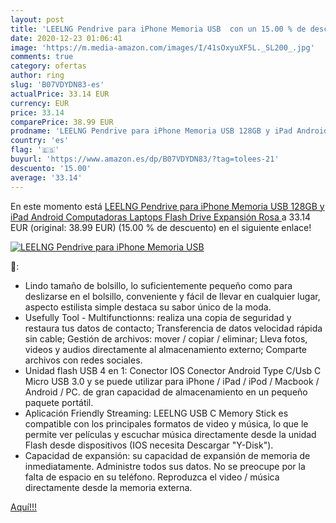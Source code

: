 ```yaml
---
layout: post
title: 'LEELNG Pendrive para iPhone Memoria USB  con un 15.00 % de descuento'
date: 2020-12-23 01:06:41
image: 'https://m.media-amazon.com/images/I/41sOxyuXF5L._SL200_.jpg'
comments: true
category: ofertas
author: ring
slug: 'B07VDYDN83-es'
actualPrice: 33.14 EUR
currency: EUR
price: 33.14
comparePrice: 38.99 EUR
prodname: 'LEELNG Pendrive para iPhone Memoria USB 128GB y iPad Android Computadoras Laptops Flash Drive Expansión  Rosa '
country: 'es'
flag: '🇪🇸'
buyurl: 'https://www.amazon.es/dp/B07VDYDN83/?tag=tolees-21'
descuento: '15.00'
average: '33.14'
---
```


En este momento está [LEELNG Pendrive para iPhone Memoria USB 128GB y iPad Android Computadoras Laptops Flash Drive Expansión  Rosa ](https://www.amazon.es/dp/B07VDYDN83/?tag=tolees-21) a 33.14 EUR (original: 38.99 EUR) (15.00 %  de descuento) en el siguiente enlace!

[![LEELNG Pendrive para iPhone Memoria USB ](https://m.media-amazon.com/images/I/41sOxyuXF5L._SL200_.jpg)](https://www.amazon.es/dp/B07VDYDN83/?tag=tolees-21)

🔎:

- Lindo tamaño de bolsillo, lo suficientemente pequeño como para deslizarse en el bolsillo, conveniente y fácil de llevar en cualquier lugar, aspecto estilista simple destaca su sabor único de la moda.
- Usefully Tool - Multifunctionns: realiza una copia de seguridad y restaura tus datos de contacto; Transferencia de datos velocidad rápida sin cable; Gestión de archivos: mover / copiar / eliminar; Lleva fotos, videos y audios directamente al almacenamiento externo; Comparte archivos con redes sociales.
- Unidad flash USB 4 en 1: Conector IOS Conector Android Type C/Usb C Micro USB 3.0 y se puede utilizar para iPhone / iPad / iPod / Macbook / Android / PC. de gran capacidad de almacenamiento en un pequeño paquete portátil.
- Aplicación Friendly Streaming: LEELNG USB C Memory Stick es compatible con los principales formatos de video y música, lo que le permite ver películas y escuchar música directamente desde la unidad Flash desde dispositivos (IOS necesita Descargar "Y-Disk").
- Capacidad de expansión: su capacidad de expansión de memoria de inmediatamente. Administre todos sus datos. No se preocupe por la falta de espacio en su teléfono. Reproduzca el video / música directamente desde la memoria externa.

[Aquí!!!](https://www.amazon.es/dp/B07VDYDN83/?tag=tolees-21)

